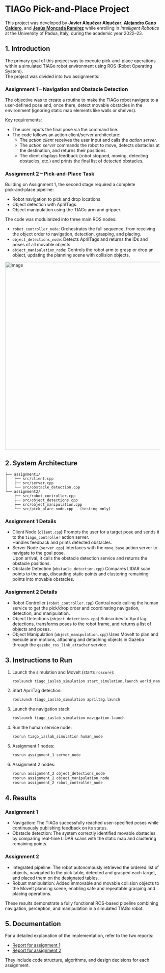 # TIAGo Pick-and-Place Project

This project was developed by **Javier Alquézar Alquézar**, [**Alejandro Cano Caldero**](https://github.com/AlejandroCCaldero), and [**Jesús Moncada Ramírez**](https://github.com/jemonra) while enrolling in *Intelligent Robotics* at the University of Padua, Italy, during the academic year 2022–23.

## 1. Introduction

The primary goal of this project was to execute pick-and-place operations within a simulated TIAGo robot environment using ROS (Robot Operating System).  
The project was divided into two assignments:

### Assignment 1 – Navigation and Obstacle Detection

The objective was to create a routine to make the TIAGo robot navigate to a user‑defined pose and, once there, detect movable obstacles in the environment (ignoring static map elements like walls or shelves).

Key requirements:
- The user inputs the final pose via the command line.
- The code follows an action client/server architecture:
  - The *action client* receives the user input and calls the *action server*.
  - The *action server* commands the robot to move, detects obstacles at the destination, and returns their positions.
  - The client displays feedback (robot stopped, moving, detecting obstacles, etc.) and prints the final list of detected obstacles.

### Assignment 2 – Pick-and-Place Task

Building on Assignment 1, the second stage required a complete pick‑and‑place pipeline:
- Robot navigation to pick and drop locations.
- Object detection with AprilTags.
- Object manipulation using the TIAGo arm and gripper.

The code was modularized into three main ROS nodes:
- `robot_controller_node`: Orchestrates the full sequence, from receiving the object order to navigation, detection, grasping, and placing.
- `object_detections_node`: Detects AprilTags and returns the IDs and poses of all movable objects.
- `object_manipulation_node`: Controls the robot arm to grasp or drop an object, updating the planning scene with collision objects.

<img width="712" height="610" alt="image" src="https://github.com/user-attachments/assets/d2933006-ee64-49ba-869d-f64cd623da87" />

## 2. System Architecture

```
├── assignment1/
│   ├── src/client.cpp
│   ├── src/server.cpp
│   └── src/obstacle_detection.cpp
└── assignment2/
    ├── src/robot_controller.cpp
    ├── src/object_detections.cpp
    ├── src/object_manipulation.cpp
    └── src/pick_place_node.cpp   (testing only)
```

### Assignment 1 Details

- Client Node (`client.cpp`)
  Prompts the user for a target pose and sends it to the `tiago_controller` action server.  
  Handles feedback and prints detected obstacles.
- Server Node (`server.cpp`)
  Interfaces with the `move_base` action server to navigate to the goal pose.  
  Upon arrival, it calls the obstacle detection service and returns the obstacle positions.
- Obstacle Detection (`obstacle_detection.cpp`)
  Compares LIDAR scan points to the map, discarding static points and clustering remaining points into movable obstacles.

### Assignment 2 Details

- Robot Controller (`robot_controller.cpp`)
  Central node calling the human service to get the pick/drop order and coordinating navigation, detection, and manipulation.
- Object Detections (`object_detections.cpp`)
  Subscribes to AprilTag detections, transforms poses to the robot frame, and returns a list of objects and poses.
- Object Manipulation (`object_manipulation.cpp`)
  Uses MoveIt to plan and execute arm motions, attaching and detaching objects in Gazebo through the `gazebo_ros_link_attacher` service.

## 3. Instructions to Run

1. Launch the simulation and MoveIt (starts `roscore`):
   ```bash
   roslaunch tiago_iaslab_simulation start_simulation.launch world_name:=ias_lab_room_full_tables
   ```
2. Start AprilTag detection:
   ```bash
   roslaunch tiago_iaslab_simulation apriltag.launch
   ```
3. Launch the navigation stack:
   ```bash
   roslaunch tiago_iaslab_simulation navigation.launch
   ```
4. Run the human service node:
   ```bash
   rosrun tiago_iaslab_simulation human_node
   ```
5. Assignment 1 nodes:
   ```bash
   rosrun assignment_1 server_node
   ```
6. Assignment 2 nodes:
   ```bash
   rosrun assignment_2 object_detections_node
   rosrun assignment_2 object_manipulation_node
   rosrun assignment_2 robot_controller_node
   ```

## 4. Results

### Assignment 1
- Navigation: The TIAGo successfully reached user-specified poses while continuously publishing feedback on its status.
- Obstacle detection: The system correctly identified movable obstacles by comparing real-time LIDAR scans with the static map and clustering remaining points.

### Assignment 2
- Integrated pipeline: The robot autonomously retrieved the ordered list of objects, navigated to the pick table, detected and grasped each target, and placed them on the designated tables.
- Robust manipulation: Added immovable and movable collision objects to the MoveIt planning scene, enabling safe and repeatable grasping and placing operations.

These results demonstrate a fully functional ROS-based pipeline combining navigation, perception, and manipulation in a simulated TIAGo robot.

## 5. Documentation

For a detailed explanation of the implementation, refer to the two reports:
- [Report for assignment 1](assignment_1/docs/Report.pdf)
- [Report for assignment 2](assignment_2/docs/Report.pdf)

They include code structure, algorithms, and design decisions for each assignment.
